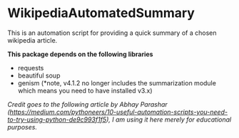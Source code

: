# WikipediaAutomatedSummary
This is an automation script for providing a quick summary of a chosen wikipedia article.

**This package depends on the following libraries**
* requests
* beautiful soup
* genism (*note, v4.1.2 no longer includes the summarization module which means you need to have installed v3.x)
  
_Credit goes to the following article by Abhay Parashar (https://medium.com/pythoneers/10-useful-automation-scripts-you-need-to-try-using-python-de9c993f1f5), I am using it here merely for educational purposes._
